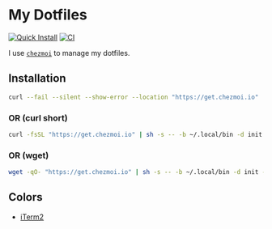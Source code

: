 # My Dotfiles

[![Quick Install](https://github.com/georgewitteman/dotfiles/actions/workflows/one_line_install.yml/badge.svg)](https://github.com/georgewitteman/dotfiles/actions/workflows/one_line_install.yml) [![CI](https://github.com/georgewitteman/dotfiles/actions/workflows/ci.yml/badge.svg)](https://github.com/georgewitteman/dotfiles/actions/workflows/ci.yml)

I use [`chezmoi`](https://www.chezmoi.io/) to manage my dotfiles.

## Installation

```bash
curl --fail --silent --show-error --location "https://get.chezmoi.io" | sh -s -- -b "${HOME}/.local/bin" -d init --apply georgewitteman
```

### OR (curl short)

```bash
curl -fsSL "https://get.chezmoi.io" | sh -s -- -b ~/.local/bin -d init -a georgewitteman
```

### OR (wget)

```bash
wget -qO- "https://get.chezmoi.io" | sh -s -- -b ~/.local/bin -d init -a georgewitteman
```

## Colors

- [iTerm2](https://github.com/tallpants/vscode-theme-iterm2)

